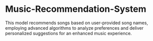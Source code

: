 # Music-Recommendation-System
This model recommends songs based on user-provided song names, employing advanced algorithms to analyze preferences and deliver personalized suggestions for an enhanced music experience.
